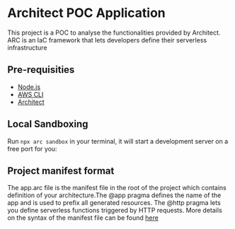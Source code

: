 # Architect POC Application

This project is a POC to analyse the functionalities provided by Architect.
ARC is an IaC framework that lets developers define their serverless infrastructure

## Pre-requisities

- [Node.js](https://nodejs.org/en/)
- [AWS CLI](https://arc.codes/docs/en/get-started/detailed-aws-setup#aws-cli)
- [Architect ](https://arc.codes/docs/en/get-started/detailed-aws-setup#install-architect)

## Local Sandboxing

Run `npx arc sandbox` in your terminal, it will start a development server on a free port for you:

## Project manifest format

The app.arc file is the manifest file in the root of the project which contains definition of your architecture.The @app pragma defines the name of the app and is used to prefix all generated resources. The @http pragma lets you define serverless functions triggered by HTTP requests.
More details on the syntax of the manifest file can be found [here](https://arc.codes/docs/en/get-started/project-manifest)
